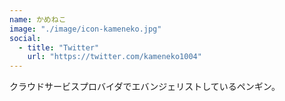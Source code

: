 ```yaml
---
name: かめねこ
image: "./image/icon-kameneko.jpg"
social:
  - title: "Twitter"
    url: "https://twitter.com/kameneko1004"
---
```


クラウドサービスプロバイダでエバンジェリストしているペンギン。
